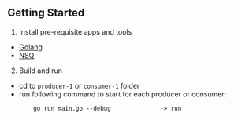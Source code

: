 ## Getting Started
1. Install pre-requisite apps and tools
  * [Golang](https://golang.org/doc/install)
  * [NSQ](https://nsq.io/overview/quick_start.html)

2. Build and run
  * cd to `producer-1` or `consumer-1` folder
  * run following command to start for each producer or consumer:
    ```
        go run main.go --debug              -> run 
    ```
